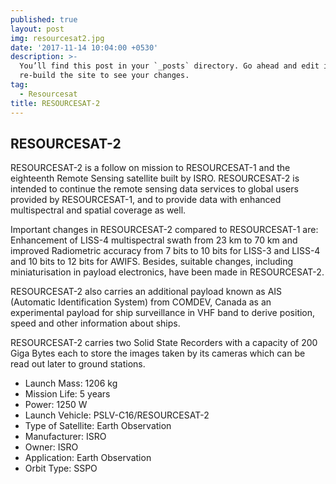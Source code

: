 ```yaml
---
published: true
layout: post
img: resourcesat2.jpg
date: '2017-11-14 10:04:00 +0530'
description: >-
  You’ll find this post in your `_posts` directory. Go ahead and edit it and
  re-build the site to see your changes.
tag:
  - Resourcesat
title: RESOURCESAT-2
---
```

## RESOURCESAT-2

RESOURCESAT-2 is a follow on mission to RESOURCESAT-1 and the eighteenth Remote Sensing satellite built by ISRO. RESOURCESAT-2 is intended to continue the remote sensing data services to global users provided by RESOURCESAT-1, and to provide data with enhanced multispectral and spatial coverage as well.

Important changes in RESOURCESAT-2 compared to RESOURCESAT-1 are: Enhancement of LISS-4 multispectral swath from 23 km to 70 km and improved Radiometric accuracy from 7 bits to 10 bits for LISS-3 and LISS-4 and 10 bits to 12 bits for AWIFS. Besides, suitable changes, including miniaturisation in payload electronics, have been made in RESOURCESAT-2.

RESOURCESAT-2 also carries an additional payload known as AIS (Automatic Identification System) from COMDEV, Canada as an experimental payload for ship surveillance in VHF band to derive position, speed and other information about ships.

RESOURCESAT-2 carries two Solid State Recorders with a capacity of 200 Giga Bytes each to store the images taken by its cameras which can be read out later to ground stations.

- Launch Mass: 1206 kg
- Mission Life: 5 years
- Power: 1250 W
- Launch Vehicle: PSLV-C16/RESOURCESAT-2
- Type of Satellite: Earth Observation
- Manufacturer: ISRO
- Owner: ISRO
- Application: Earth Observation
- Orbit Type: SSPO

